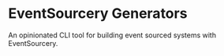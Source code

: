 # EventSourcery Generators

An opinionated CLI tool for building event sourced systems with EventSourcery.

